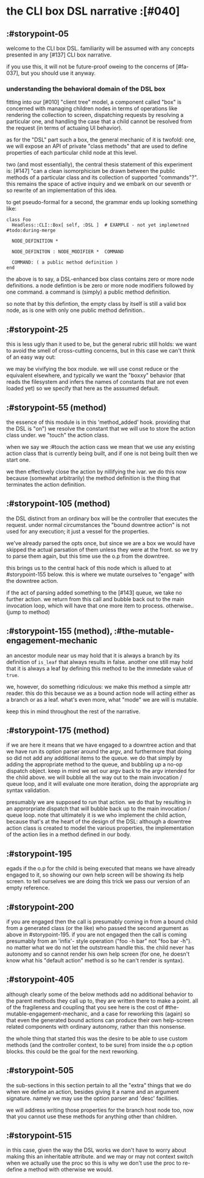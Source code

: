 # the CLI box DSL narrative :[#040]

## :#storypoint-05

welcome to the CLI box DSL. familiarity will be assumed with any concepts
presented in any [#137] CLI box narrative.

if you use this, it will not be future-proof oweing to the concerns of
[#fa-037], but you should use it anyway.


### understanding the behavioral domain of the DSL box

fitting into our [#010] "client tree" model, a component called "box" is
concerned with managing children nodes in terms of operations like rendering
the collection to screen, dispatching requests by resolving a particular one,
and handling the case that a child cannot be resolved from the request (in
terms of actuaing UI behavior).

as for the "DSL" part such a box, the general mechanic of it is twofold: one,
we will expose an API of private "class methods" that are used to define
properties of each particular child node at this level.

two (and most essentially), the central thesis statement of this experiment
is: [#147] "can a clean isomorphicism be drawn between the public methods of
a particular class and its collection of supported "commands"?". this remains
the space of active inquiry and we embark on our seventh or so rewrite of an
implementation of this idea.

to get pseudo-formal for a second, the grammar ends up looking something like:

    class Foo
      Headless::CLI::Box[ self, :DSL ]  # EXAMPLE - not yet implemetned #todo:during-merge

      NODE_DEFINITION *

      NODE_DEFINITON : NODE_MODIFIER *  COMMAND

      COMMAND: ( a public method definition )
    end

the above is to say, a DSL-enhanced box class contains zero or more node
definitions. a node defintion is be zero or more node modifiers followed
by one command. a command is (simply) a public method definition.

so note that by this defintion, the empty class by itself is still a valid
box node, as is one with only one public method definition..



## :#storypoint-25

this is less ugly than it used to be, but the general rubric still holds: we
want to avoid the smell of cross-cutting concerns, but in this case we can't
think of an easy way out:

we may be vivifying the box module. we will use const reduce or the
equivalent elsewhere, and typically we want the "boxxy" behavior (that
reads the filesystem and infers the names of constants that are not even
loaded yet) so we specify that here as the asssumed default.



## :#storypoint-55 (method)

the essence of this module is in this 'method_added' hook. providing that the
DSL is "on") we resolve the constant that we will use to store the action
class under. we "touch" the action class.

when we say we :#touch the action cass we mean that we use any existing action
class that is currently being built, and if one is not being built then we
start one.

we then effectively close the action by nillifying the ivar. we do this now
because (somewhat arbitrarily) the method definition is the thing that
terminates the action definition.



## :#storypoint-105 (method)

the DSL distinct from an ordinary box will be the controller that executes
the request. under normal circumstances the "bound downtree action" is not
used for any execution; it just a vessel for the properties.

we've already parsed the opts once, but since we are a box we would have
skipped the actual parsation of them unless they were at the front. so we
try to parse them again, but this time use the o.p from the downtree.

this brings us to the central hack of this node which is allued to at
#storypoint-155 below. this is where we mutate ourselves to "engage" with
the downtree action.

if the act of parsing added something to the [#143] queue, we take no further
action. we return from this call and bubble back out to the main invocation
loop, which will have that one more item to process. otherwise.. (jump to
method)


## :#storypoint-155 (method), :#the-mutable-engagement-mechanic

an ancestor module near us may hold that it is always a branch by its
definition of `is_leaf` that always results in false. another one still may
hold that it is always a leaf by defining this method to be the immedate
value of `true`.

we, however, do something ridiculous: we make this method a simple attr
reader. this do this because we as a bound action node will acting either as
a branch or as a leaf. what's even more, what "mode" we are will is mutable.

keep this in mind throughout the rest of the narrative.



## :#storypoint-175 (method)

if we are here it means that we have engaged to a downtree action and that
we have run its option parser around the argv, and furthermore that doing so
did not add any additional items to the queue. we do that simply by adding
the appropriate method to the queue, and bubbling up a no-op dispatch object.
keep in mind we set our argv back to the argv intended for the child above.
we will bubble all the way out to the main invocation / queue loop, and it
will evaluate one more iteration, doing the appropriate arg syntax validation.




presumably we are supposed to
run that action. we do that by resulting in an approrpriate dispatch that
will bubble back up to the main invocation / queue loop. note that ultimately
it is we who implement the child action, because that's at the heart of the
design of the DSL: although a downtree action class is created to model the
various properties, the implementation of the action lies in a method defined
in our body.




## :#storypoint-195

egads if the o.p for the child is being executed that means we have already
engaged to it, so showing our own help screen will be showing its help screen.
to tell ourselves we are doing this trick we pass our version of an empty
reference.



## :#storypoint-200

if you are engaged then the call is presumably coming in from a bound child
from a generated class (or the like) who passed the second argument as above
in #storypoint-195. if you are not engaged then the call is coming presumably
from an 'infix'- style operation ("foo -h bar" not "foo bar -h"). no matter
what we do not let the outstream handle this. the child never has autonomy
and so cannot render his own help screen (for one, he doesn't know what his
"default action" method is so he can't render is syntax).



## :#storypoint-405

although clearly some of the below methods add no additional behavior to
the parent methods they call up to, they are written there to make a point.
all of the fragileness and coupling that you see here is the cost of
#the-mutable-engagement-mechanic, and a case for reworking this (again) so
that even the generated bound actions can produce their own help-screen
related components with ordinary autonomy, rather than this nonsense.

the whole thing that started this was the desire to be able to use custom
methods (and the controller context, to be sure) from inside the o.p option
blocks. this could be the goal for the next reworking.



## :#storypoint-505

the sub-sections in this section pertain to all the "extra" things that
we do when we define an action, besides giving it a name and an argument
signature. namely we may use the option parser and 'desc' facilities.

we will address writing those properties for the branch host node too,
now that you cannot use these methods for anything other than children.



## :#storypoint-515

in this case, given the way the DSL works we don't have to worry about making
this an inheritable attribute. and we may or may not context switch when we
actually use the proc so this is why we don't use the proc to re-define a
method with otherwise we would.
